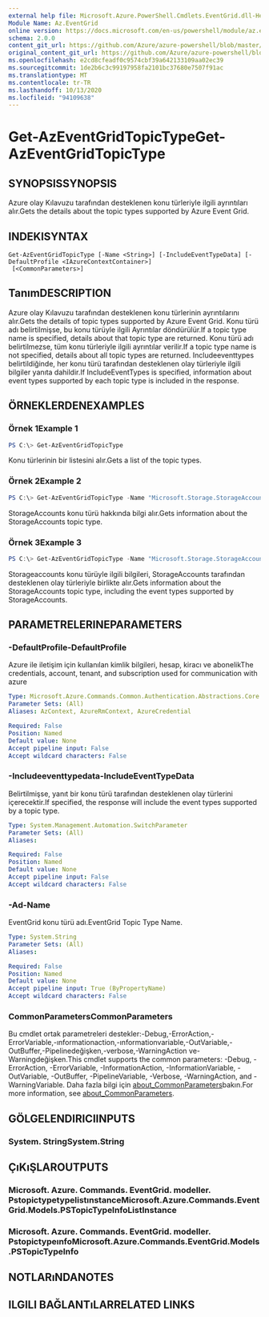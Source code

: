 ```yaml
---
external help file: Microsoft.Azure.PowerShell.Cmdlets.EventGrid.dll-Help.xml
Module Name: Az.EventGrid
online version: https://docs.microsoft.com/en-us/powershell/module/az.eventgrid/get-azeventgridtopictype
schema: 2.0.0
content_git_url: https://github.com/Azure/azure-powershell/blob/master/src/EventGrid/EventGrid/help/Get-AzEventGridTopicType.md
original_content_git_url: https://github.com/Azure/azure-powershell/blob/master/src/EventGrid/EventGrid/help/Get-AzEventGridTopicType.md
ms.openlocfilehash: e2cd8cfeadf0c9574cbf39a642133109aa02ec39
ms.sourcegitcommit: 1de2b6c3c99197958fa2101bc37680e7507f91ac
ms.translationtype: MT
ms.contentlocale: tr-TR
ms.lasthandoff: 10/13/2020
ms.locfileid: "94109638"
---
```

# <span data-ttu-id="44286-101">Get-AzEventGridTopicType</span><span class="sxs-lookup"><span data-stu-id="44286-101">Get-AzEventGridTopicType</span></span>

## <span data-ttu-id="44286-102">SYNOPSIS</span><span class="sxs-lookup"><span data-stu-id="44286-102">SYNOPSIS</span></span>
<span data-ttu-id="44286-103">Azure olay Kılavuzu tarafından desteklenen konu türleriyle ilgili ayrıntıları alır.</span><span class="sxs-lookup"><span data-stu-id="44286-103">Gets the details about the topic types supported by Azure Event Grid.</span></span>

## <span data-ttu-id="44286-104">INDEKI</span><span class="sxs-lookup"><span data-stu-id="44286-104">SYNTAX</span></span>

```
Get-AzEventGridTopicType [-Name <String>] [-IncludeEventTypeData] [-DefaultProfile <IAzureContextContainer>]
 [<CommonParameters>]
```

## <span data-ttu-id="44286-105">Tanım</span><span class="sxs-lookup"><span data-stu-id="44286-105">DESCRIPTION</span></span>
<span data-ttu-id="44286-106">Azure olay Kılavuzu tarafından desteklenen konu türlerinin ayrıntılarını alır.</span><span class="sxs-lookup"><span data-stu-id="44286-106">Gets the details of topic types supported by Azure Event Grid.</span></span>
<span data-ttu-id="44286-107">Konu türü adı belirtilmişse, bu konu türüyle ilgili Ayrıntılar döndürülür.</span><span class="sxs-lookup"><span data-stu-id="44286-107">If a topic type name is specified, details about that topic type are returned.</span></span>
<span data-ttu-id="44286-108">Konu türü adı belirtilmezse, tüm konu türleriyle ilgili ayrıntılar verilir.</span><span class="sxs-lookup"><span data-stu-id="44286-108">If a topic type name is not specified, details about all topic types are returned.</span></span>
<span data-ttu-id="44286-109">Includeeventtypes belirtildiğinde, her konu türü tarafından desteklenen olay türleriyle ilgili bilgiler yanıta dahildir.</span><span class="sxs-lookup"><span data-stu-id="44286-109">If IncludeEventTypes is specified, information about event types supported by each topic type is included in the response.</span></span>

## <span data-ttu-id="44286-110">ÖRNEKLERDEN</span><span class="sxs-lookup"><span data-stu-id="44286-110">EXAMPLES</span></span>

### <span data-ttu-id="44286-111">Örnek 1</span><span class="sxs-lookup"><span data-stu-id="44286-111">Example 1</span></span>
```powershell
PS C:\> Get-AzEventGridTopicType
```

<span data-ttu-id="44286-112">Konu türlerinin bir listesini alır.</span><span class="sxs-lookup"><span data-stu-id="44286-112">Gets a list of the topic types.</span></span>

### <span data-ttu-id="44286-113">Örnek 2</span><span class="sxs-lookup"><span data-stu-id="44286-113">Example 2</span></span>
```powershell
PS C:\> Get-AzEventGridTopicType -Name "Microsoft.Storage.StorageAccounts"
```

<span data-ttu-id="44286-114">StorageAccounts konu türü hakkında bilgi alır.</span><span class="sxs-lookup"><span data-stu-id="44286-114">Gets information about the StorageAccounts topic type.</span></span>

### <span data-ttu-id="44286-115">Örnek 3</span><span class="sxs-lookup"><span data-stu-id="44286-115">Example 3</span></span>
```powershell
PS C:\> Get-AzEventGridTopicType -Name "Microsoft.Storage.StorageAccounts" -IncludeEventTypeData
```

<span data-ttu-id="44286-116">Storageaccounts konu türüyle ilgili bilgileri, StorageAccounts tarafından desteklenen olay türleriyle birlikte alır.</span><span class="sxs-lookup"><span data-stu-id="44286-116">Gets information about the StorageAccounts topic type, including the event types supported by StorageAccounts.</span></span>

## <span data-ttu-id="44286-117">PARAMETRELERINE</span><span class="sxs-lookup"><span data-stu-id="44286-117">PARAMETERS</span></span>

### <span data-ttu-id="44286-118">-DefaultProfile</span><span class="sxs-lookup"><span data-stu-id="44286-118">-DefaultProfile</span></span>
<span data-ttu-id="44286-119">Azure ile iletişim için kullanılan kimlik bilgileri, hesap, kiracı ve abonelik</span><span class="sxs-lookup"><span data-stu-id="44286-119">The credentials, account, tenant, and subscription used for communication with azure</span></span>

```yaml
Type: Microsoft.Azure.Commands.Common.Authentication.Abstractions.Core.IAzureContextContainer
Parameter Sets: (All)
Aliases: AzContext, AzureRmContext, AzureCredential

Required: False
Position: Named
Default value: None
Accept pipeline input: False
Accept wildcard characters: False
```

### <span data-ttu-id="44286-120">-Includeeventtypedata</span><span class="sxs-lookup"><span data-stu-id="44286-120">-IncludeEventTypeData</span></span>
<span data-ttu-id="44286-121">Belirtilmişse, yanıt bir konu türü tarafından desteklenen olay türlerini içerecektir.</span><span class="sxs-lookup"><span data-stu-id="44286-121">If specified, the response will include the event types supported by a topic type.</span></span>

```yaml
Type: System.Management.Automation.SwitchParameter
Parameter Sets: (All)
Aliases:

Required: False
Position: Named
Default value: None
Accept pipeline input: False
Accept wildcard characters: False
```

### <span data-ttu-id="44286-122">-Ad</span><span class="sxs-lookup"><span data-stu-id="44286-122">-Name</span></span>
<span data-ttu-id="44286-123">EventGrid konu türü adı.</span><span class="sxs-lookup"><span data-stu-id="44286-123">EventGrid Topic Type Name.</span></span>

```yaml
Type: System.String
Parameter Sets: (All)
Aliases:

Required: False
Position: Named
Default value: None
Accept pipeline input: True (ByPropertyName)
Accept wildcard characters: False
```

### <span data-ttu-id="44286-124">CommonParameters</span><span class="sxs-lookup"><span data-stu-id="44286-124">CommonParameters</span></span>
<span data-ttu-id="44286-125">Bu cmdlet ortak parametreleri destekler:-Debug,-ErrorAction,-ErrorVariable,-ınformationaction,-ınformationvariable,-OutVariable,-OutBuffer,-Pipelinedeğişken,-verbose,-WarningAction ve-Warningdeğişken.</span><span class="sxs-lookup"><span data-stu-id="44286-125">This cmdlet supports the common parameters: -Debug, -ErrorAction, -ErrorVariable, -InformationAction, -InformationVariable, -OutVariable, -OutBuffer, -PipelineVariable, -Verbose, -WarningAction, and -WarningVariable.</span></span> <span data-ttu-id="44286-126">Daha fazla bilgi için [about_CommonParameters](http://go.microsoft.com/fwlink/?LinkID=113216)bakın.</span><span class="sxs-lookup"><span data-stu-id="44286-126">For more information, see [about_CommonParameters](http://go.microsoft.com/fwlink/?LinkID=113216).</span></span>

## <span data-ttu-id="44286-127">GÖLGELENDIRICI</span><span class="sxs-lookup"><span data-stu-id="44286-127">INPUTS</span></span>

### <span data-ttu-id="44286-128">System. String</span><span class="sxs-lookup"><span data-stu-id="44286-128">System.String</span></span>

## <span data-ttu-id="44286-129">ÇıKıŞLAR</span><span class="sxs-lookup"><span data-stu-id="44286-129">OUTPUTS</span></span>

### <span data-ttu-id="44286-130">Microsoft. Azure. Commands. EventGrid. modeller. Pstopictypetypelistınstance</span><span class="sxs-lookup"><span data-stu-id="44286-130">Microsoft.Azure.Commands.EventGrid.Models.PSTopicTypeInfoListInstance</span></span>

### <span data-ttu-id="44286-131">Microsoft. Azure. Commands. EventGrid. modeller. Pstopictypeınfo</span><span class="sxs-lookup"><span data-stu-id="44286-131">Microsoft.Azure.Commands.EventGrid.Models.PSTopicTypeInfo</span></span>

## <span data-ttu-id="44286-132">NOTLARıNDA</span><span class="sxs-lookup"><span data-stu-id="44286-132">NOTES</span></span>

## <span data-ttu-id="44286-133">ILGILI BAĞLANTıLAR</span><span class="sxs-lookup"><span data-stu-id="44286-133">RELATED LINKS</span></span>
